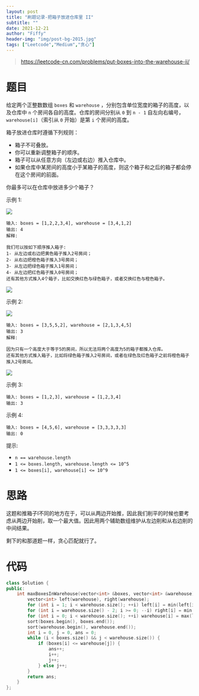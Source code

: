 ```yaml
---
layout: post
title: "刷题记录-把箱子放进仓库里 II"
subtitle: ""
date: 2021-12-21
author: "Fiffy"
header-img: "img/post-bg-2015.jpg"
tags: ["Leetcode","Medium","贪心"]
---
```


> https://leetcode-cn.com/problems/put-boxes-into-the-warehouse-ii/

# 题目

给定两个正整数数组 `boxes` 和 `warehouse` ，分别包含单位宽度的箱子的高度，以及仓库中 `n` 个房间各自的高度。仓库的房间分别从 `0`  到 `n - 1` 自左向右编号，`warehouse[i]`（索引从 `0`  开始）是第 `i` 个房间的高度。

箱子放进仓库时遵循下列规则：

- 箱子不可叠放。
- 你可以重新调整箱子的顺序。
- 箱子可以从任意方向（左边或右边）推入仓库中。
- 如果仓库中某房间的高度小于某箱子的高度，则这个箱子和之后的箱子都会停在这个房间的前面。

你最多可以在仓库中放进多少个箱子？

 

示例 1:

![](https://assets.leetcode.com/uploads/2020/08/30/22.png)

```
输入: boxes = [1,2,2,3,4], warehouse = [3,4,1,2]
输出: 4
解释:

我们可以按如下顺序推入箱子:
1- 从左边或右边把黄色箱子推入2号房间；
2- 从右边把橙色箱子推入3号房间；
3- 从左边把绿色箱子推入1号房间；
4- 从左边把红色箱子推入0号房间；
还有其他方式推入4个箱子，比如交换红色与绿色箱子，或者交换红色与橙色箱子。
```

![](https://assets.leetcode.com/uploads/2020/08/30/22-1.png)

示例 2:

![](https://assets.leetcode.com/uploads/2020/08/30/22-2.png)

```
输入: boxes = [3,5,5,2], warehouse = [2,1,3,4,5]
输出: 3
解释:

因为只有一个高度大于等于5的房间，所以无法将两个高度为5的箱子都推入仓库。
还有其他方式推入箱子，比如将绿色箱子推入2号房间，或者在绿色及红色箱子之前将橙色箱子推入2号房间。
```

![](https://assets.leetcode.com/uploads/2020/08/30/22-3.png)

示例 3:

```
输入: boxes = [1,2,3], warehouse = [1,2,3,4]
输出: 3
```

示例 4:

```
输入: boxes = [4,5,6], warehouse = [3,3,3,3,3]
输出: 0
```


提示:

- `n == warehouse.length`
- `1 <= boxes.length, warehouse.length <= 10^5`
- `1 <= boxes[i], warehouse[i] <= 10^9`

# 思路

这题和推箱子I不同的地方在于，可以从两边开始推，因此我们削平的时候也要考虑从两边开始削，取一个最大值。因此用两个辅助数组维护从左边削和从右边削的中间结果。

剩下的和那道题一样，贪心匹配就行了。

# 代码

```c++
class Solution {
public:
    int maxBoxesInWarehouse(vector<int> &boxes, vector<int> &warehouse) {
        vector<int> left(warehouse), right(warehouse);
        for (int i = 1; i < warehouse.size(); ++i) left[i] = min(left[i], left[i - 1]);
        for (int i = warehouse.size() - 2; i >= 0; --i) right[i] = min(right[i], right[i + 1]);
        for (int i = 0; i < warehouse.size(); ++i) warehouse[i] = max(left[i], right[i]);
        sort(boxes.begin(), boxes.end());
        sort(warehouse.begin(), warehouse.end());
        int i = 0, j = 0, ans = 0;
        while (i < boxes.size() && j < warehouse.size()) {
            if (boxes[i] <= warehouse[j]) {
                ans++;
                i++;
                j++;
            } else j++;
        }
        return ans;
    }
};
```

